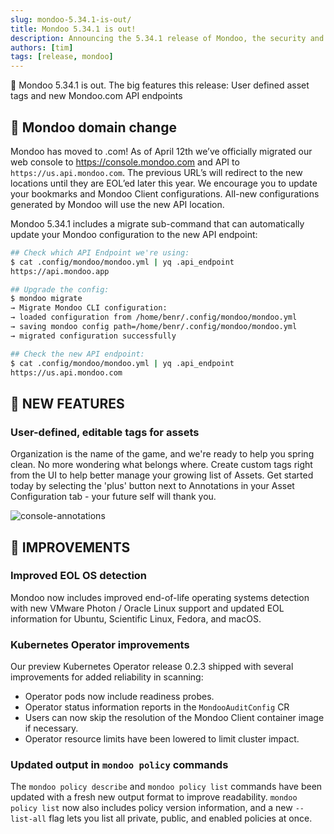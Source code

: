 ```yaml
---
slug: mondoo-5.34.1-is-out/
title: Mondoo 5.34.1 is out!
description: Announcing the 5.34.1 release of Mondoo, the security and compliance platform that prioritizes risks that matter most in your infrastructure.
authors: [tim]
tags: [release, mondoo]
---
```


🥳 Mondoo 5.34.1 is out. The big features this release: User defined asset tags and new Mondoo.com API endpoints

## 🚚 Mondoo domain change

Mondoo has moved to .com! As of April 12th we’ve officially migrated our web console to https://console.mondoo.com and API to `https://us.api.mondoo.com`. The previous URL’s will redirect to the new locations until they are EOL’ed later this year. We encourage you to update your bookmarks and Mondoo Client configurations. All-new configurations generated by Mondoo will use the new API location.

Mondoo 5.34.1 includes a migrate sub-command that can automatically update your Mondoo configuration to the new API endpoint:

```bash
## Check which API Endpoint we're using:
$ cat .config/mondoo/mondoo.yml | yq .api_endpoint
https://api.mondoo.app

## Upgrade the config:
$ mondoo migrate
→ Migrate Mondoo CLI configuration:
→ loaded configuration from /home/benr/.config/mondoo/mondoo.yml
→ saving mondoo config path=/home/benr/.config/mondoo/mondoo.yml
→ migrated configuration successfully

## Check the new API endpoint:
$ cat .config/mondoo/mondoo.yml | yq .api_endpoint
https://us.api.mondoo.com                                               # <-- Good!
```

## 🎉 NEW FEATURES

### **User-defined, editable tags for assets**

Organization is the name of the game, and we're ready to help you spring clean. No more wondering what belongs where. Create custom tags right from the UI to help better manage your growing list of Assets. Get started today by selecting the 'plus' button next to Annotations in your Asset Configuration tab - your future self will thank you.

![console-annotations](/img/releases/2022-04-12-mondoo-5.34.1-is-out/console-annotations.png)

## 🧹 IMPROVEMENTS

### **Improved EOL OS detection**

Mondoo now includes improved end-of-life operating systems detection with new VMware Photon / Oracle Linux support and updated EOL information for Ubuntu, Scientific Linux, Fedora, and macOS.

### **Kubernetes Operator improvements**

Our preview Kubernetes Operator release 0.2.3 shipped with several improvements for added reliability in scanning:

- Operator pods now include readiness probes.
- Operator status information reports in the `MondooAuditConfig` CR
- Users can now skip the resolution of the Mondoo Client container image if necessary.
- Operator resource limits have been lowered to limit cluster impact.

### **Updated output in `mondoo policy` commands**

The `mondoo policy describe` and `mondoo policy list` commands have been updated with a fresh new output format to improve readability. `mondoo policy list` now also includes policy version information, and a new `--list-all` flag lets you list all private, public, and enabled policies at once.
